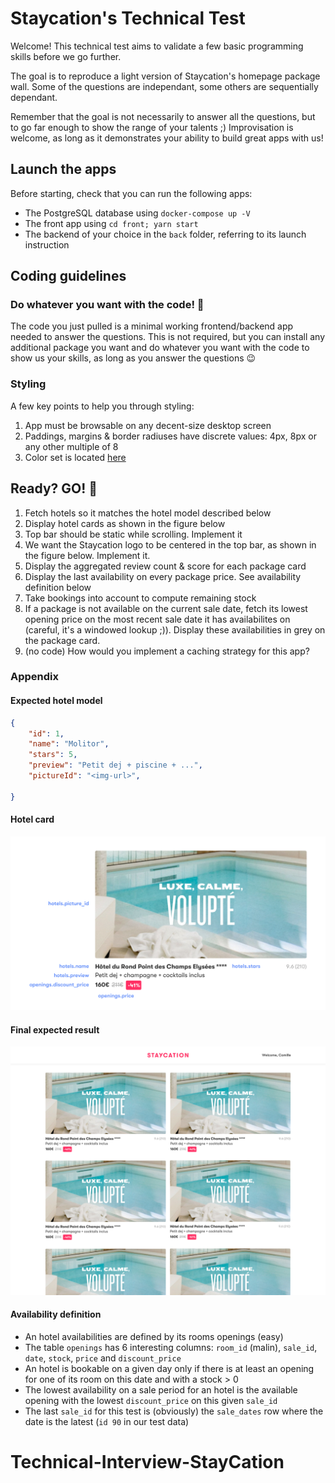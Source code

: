 # Staycation's Technical Test

Welcome! This technical test aims to validate a few basic programming skills before we go further.

The goal is to reproduce a light version of Staycation's homepage package wall.
Some of the questions are independant, some others are sequentially dependant.

Remember that the goal is not necessarily to answer all the questions, but to go far enough to show the range of your talents ;)
Improvisation is welcome, as long as it demonstrates your ability to build great apps with us!

## Launch the apps
Before starting, check that you can run the following apps:

- The PostgreSQL database using `docker-compose up -V`
- The front app using `cd front; yarn start`
- The backend of your choice in the `back` folder, referring to its launch instruction

## Coding guidelines

### Do whatever you want with the code! 💪️
The code you just pulled is a minimal working frontend/backend app needed to answer the questions.
This is not required, but you can install any additional package you want and do whatever you want
with the code to show us your skills, as long as you answer the questions 😉️

### Styling
A few key points to help you through styling:
1. App must be browsable on any decent-size desktop screen
2. Paddings, margins & border radiuses have discrete values: 4px, 8px or any other multiple of 8
3. Color set is located [here](front/src/styles/colors.scss)


## Ready? GO! 🏁️

1. Fetch hotels so it matches the hotel model described below
2. Display hotel cards as shown in the figure below
3. Top bar should be static while scrolling. Implement it
4. We want the Staycation logo to be centered in the top bar, as shown in the figure below. Implement it.
5. Display the aggregated review count & score for each package card
6. Display the last availability on every package price. See availability definition below
7. Take bookings into account to compute remaining stock
8. If a package is not available on the current sale date, fetch its lowest opening price on the most recent sale date it has availabilites on (careful, it's a windowed lookup ;)). Display these availabilities in grey on the package card.
9. (no code) How would you implement a caching strategy for this app?

### Appendix

#### Expected hotel model
```json
{
    "id": 1,
    "name": "Molitor",
    "stars": 5,
    "preview": "Petit dej + piscine + ...",
    "pictureId": "<img-url>",
    
}
```

#### Hotel card
![hotel card](./hotel-card.png)

#### Final expected result
![final result](./final.png)

#### Availability definition
- An hotel availabilities are defined by its rooms openings (easy)
- The table `openings` has 6 interesting columns: `room_id` (malin), `sale_id`, `date`, `stock`, `price` and `discount_price`
- An hotel is bookable on a given day only if there is at least an opening for one of its room on this date and with a stock > 0
- The lowest availability on a sale period for an hotel is the available opening with the lowest `discount_price` on this given `sale_id`
- The last `sale_id` for this test is (obviously) the `sale_dates` row where the date is the latest (`id 90` in our test data)
# Technical-Interview-StayCation
